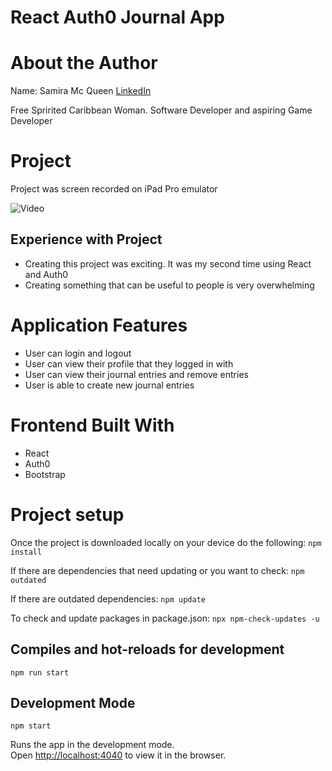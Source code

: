 # React Auth0 Journal App

# About the Author

Name: Samira Mc Queen
[LinkedIn](https://www.linkedin.com/in/samira-mc-queen-1882431a7/)

Free Spririted Caribbean Woman.
Software Developer and aspiring Game Developer

# Project 

Project was screen recorded on iPad Pro emulator

![Video](frontend/src/assets/react-journal.gif)

## Experience with Project

- Creating this project was exciting. It was my second time using React and Auth0
- Creating something that can be useful to people is very overwhelming

# Application Features

- User can login and logout
- User can view their profile that they logged in with 
- User can view their journal entries and remove entries
- User is able to create new journal entries

# Frontend Built With

- React
- Auth0
- Bootstrap

# Project setup

Once the project is downloaded locally on your device do the following:
`
npm install
`

If there are dependencies that need updating or you want to check:
`
npm outdated
`

If there are outdated dependencies:
`
npm update
`

To check and update packages in package.json:
`
npx npm-check-updates -u
`

## Compiles and hot-reloads for development

`
npm run start
`

## Development Mode

`
npm start
`

Runs the app in the development mode.\
Open [http://localhost:4040](http://localhost:4040) to view it in the browser.
